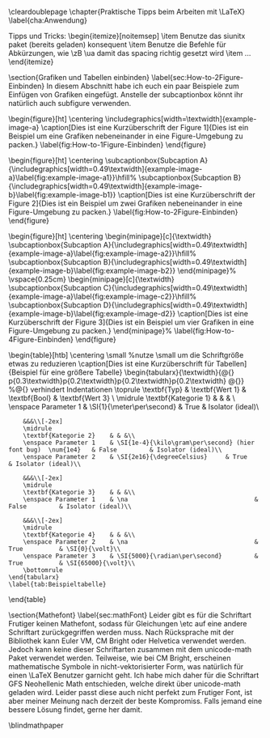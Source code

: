 \cleardoublepage
\chapter{Praktische Tipps beim Arbeiten mit \LaTeX}
\label{cha:Anwendung}

Tipps und Tricks:
\begin{itemize}[noitemsep]
	\item Benutze das siunitx paket (bereits geladen) konsequent
	\item Benutze die Befehle für Abkürzungen, wie \zB \ua damit das spacing richtig gesetzt wird
	\item ...
\end{itemize}

\section{Grafiken und Tabellen einbinden}
\label{sec:How-to-2Figure-Einbinden}
In diesem Abschnitt habe ich euch ein paar Beispiele zum Einfügen von Grafiken eingefügt. Anstelle der subcaptionbox könnt ihr natürlich auch subfigure verwenden.
<!-- % -->
\begin{figure}[ht]
	\centering
	\includegraphics[width=\textwidth]{example-image-a}
	\caption[Dies ist eine Kurzüberschrift der Figure 1]{Dies ist ein Beispiel um eine Grafiken nebeneinander in eine Figure-Umgebung zu packen.}
	\label{fig:How-to-1Figure-Einbinden}
\end{figure}
<!-- % -->

<!-- % -->
\begin{figure}[ht]
	\centering
	\subcaptionbox{Subcaption A}{\includegraphics[width=0.49\textwidth]{example-image-a}\label{fig:example-image-a1}}\hfill%
	\subcaptionbox{Subcaption B}{\includegraphics[width=0.49\textwidth]{example-image-b}\label{fig:example-image-b1}}
	\caption[Dies ist eine Kurzüberschrift der Figure 2]{Dies ist ein Beispiel um zwei Grafiken nebeneinander in eine Figure-Umgebung zu packen.}
	\label{fig:How-to-2Figure-Einbinden}
\end{figure}
<!-- % -->

\begin{figure}[ht]
	\centering
	\begin{minipage}[c]{\textwidth}
		\subcaptionbox{Subcaption A}{\includegraphics[width=0.49\textwidth]{example-image-a}\label{fig:example-image-a2}}\hfill%
		\subcaptionbox{Subcaption B}{\includegraphics[width=0.49\textwidth]{example-image-b}\label{fig:example-image-b2}}
	\end{minipage}%
	\vspace{0.25cm}
	\begin{minipage}[c]{\textwidth}
		\subcaptionbox{Subcaption C}{\includegraphics[width=0.49\textwidth]{example-image-a}\label{fig:example-image-c2}}\hfill%
		\subcaptionbox{Subcaption D}{\includegraphics[width=0.49\textwidth]{example-image-b}\label{fig:example-image-d2}}
		\caption[Dies ist eine Kurzüberschrift der Figure 3]{Dies ist ein Beispiel um vier Grafiken in eine Figure-Umgebung zu packen.}
	\end{minipage}%
	\label{fig:How-to-4Figure-Einbinden}
\end{figure}
<!-- % -->

<!-- % -->
\begin{table}[htb]
	\centering
	\small %nutze \small um die Schriftgröße etwas zu reduzieren
	\caption[Dies ist eine Kurzüberschrift für Tabellen]{Beispiel für eine größere Tabelle}	
	\begin{tabularx}{\textwidth}{@{} p{0.3\textwidth}p{0.2\textwidth}p{0.2\textwidth}p{0.2\textwidth} @{}} %@{} verhindert Indentationen
		\toprule
		\textbf{Typ} 			& \textbf{Wert 1} 						& \textbf{Bool} & \textbf{Wert 3} \\
		\midrule
		\textbf{Kategorie 1} 	& & & \\
		\enspace Parameter 1	& \SI{1}{\meter\per\second} 			& True			& Isolator (ideal)\\
		
		&&&\\[-2ex]
		\midrule
		\textbf{Kategorie 2} 	& & &\\
		\enspace Parameter 1	& \SI{1e-4}{\kilo\gram\per\second} (hier font bug)	\num{1e4}	& False			& Isolator (ideal)\\
		\enspace Parameter 2	& \SI{2e16}{\degreeCelsius}  	& True			& Isolator (ideal)\\
		
		&&&\\[-2ex]
		\midrule
		\textbf{Kategorie 3}	& & &\\
		\enspace Parameter 1	& \na  									& False 		& Isolator (ideal)\\
		
		&&&\\[-2ex]
		\midrule
		\textbf{Kategorie 4} 	& & &\\
		\enspace Parameter 2 	& \na 									& True 			& \SI{0}{\volt}\\
		\enspace Parameter 3 	& \SI{5000}{\radian\per\second}			& True 			& \SI{65000}{\volt}\\
		\bottomrule	
	\end{tabularx}
	\label{tab:Beispieltabelle}
\end{table}
<!-- % -->

\section{Mathefont}
\label{sec:mathFont}
Leider gibt es für die Schriftart Frutiger keinen Mathefont, sodass für Gleichungen \etc auf eine andere Schriftart zurückgegriffen werden muss. Nach Rücksprache mit der Bibliothek kann Euler VM, CM Bright oder Helvetica verwendet werden. Jedoch kann keine dieser Schriftarten zusammen mit dem unicode-math Paket verwendet werden. Teilweise, wie bei CM Bright, erscheinen mathematische Symbole in nicht-vektorisierter Form, was natürlich für einen \LaTeX Benutzer garnicht geht. Ich habe mich daher für die Schriftart GFS Neohellenic Math entschieden, welche direkt über unicode-math geladen wird. Leider passt diese auch nicht perfekt zum Frutiger Font, ist aber meiner Meinung nach derzeit der beste Kompromiss. Falls jemand eine bessere Lösung findet, gerne her damit.

\blindmathpaper
